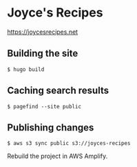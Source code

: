 # Joyce's Recipes

<https://joycesrecipes.net>

## Building the site

```shell
$ hugo build
```

## Caching search results

```shell
$ pagefind --site public
```

## Publishing changes

```shell
$ aws s3 sync public s3://joyces-recipes
```

Rebuild the project in AWS Amplify.
